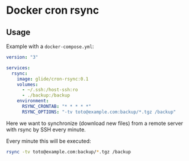 # Docker cron rsync

## Usage

Example with a `docker-compose.yml`:

```yml
version: "3"

services:
  rsync:
    image: glide/cron-rsync:0.1
    volumes:
      - ~/.ssh:/host-ssh:ro
      - ./backup:/backup
    environment:
      RSYNC_CRONTAB: "* * * * *"
      RSYNC_OPTIONS: "-tv toto@example.com:backup/*.tgz /backup"
```

Here we want to synchronize (download new files) from a remote server with rsync by SSH every minute.

Every minute this will be executed:

```bash
rsync -tv toto@example.com:backup/*.tgz /backup
```

